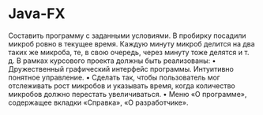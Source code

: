 # Java-FX
Составить программу с заданными условиями. В пробирку посадили микроб ровно в текущее время.
Каждую минуту микроб делится на два таких же микроба, те, в свою очередь, через минуту тоже делятся и т. д. 
В рамках курсового проекта должны быть реализованы: 
•	Дружественный графический интерфейс программы. Интуитивно понятное управление. 
•	Сделать так, чтобы пользователь мог отслеживать рост микробов и указывать время, 
когда количество микробов должно перестать увеличиваться. 
•	Меню «О программе», содержащее вкладки «Справка», «О разработчике».
